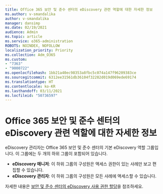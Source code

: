 ```yaml
---
title: Office 365 보안 및 준수 센터의 eDiscovery 관련 역할에 대한 자세한 정보
ms.author: v-smandalika
author: v-smandalika
manager: dansimp
ms.date: 02/19/2021
audience: Admin
ms.topic: article
ms.service: o365-administration
ROBOTS: NOINDEX, NOFOLLOW
localization_priority: Priority
ms.collection: Adm_O365
ms.custom:
- "7363"
- "9000722"
ms.openlocfilehash: 1bb21a40ec98353a8fbc5c074a147f96209383ce
ms.sourcegitcommit: 6312ee31561db36104f32282d019d069ede69174
ms.translationtype: HT
ms.contentlocale: ko-KR
ms.lasthandoff: 03/11/2021
ms.locfileid: "50736597"
---
```

# <a name="learn-about-ediscovery-related-roles-in-the-office-365-security--compliance-center"></a>Office 365 보안 및 준수 센터의 eDiscovery 관련 역할에 대한 자세한 정보

eDiscovery 관리자는 Office 365 보안 및 준수 센터의 기본 eDiscovery 역할 그룹입니다. 이 그룹에는 두 개의 하위 그룹이 포함되어 있습니다.

- **eDiscovery 매니저**: 이 하위 그룹의 구성원은 액세스 권한이 있는 사례만 보고 편집할 수 있습니다.
- **eDiscovery 관리자**: 이 하위 그룹의 구성원은 모든 사례에 액세스할 수 있습니다.

자세한 내용은 [보안 및 준수 센터의 eDiscovery 사용 권한 할당](https://docs.microsoft.com/microsoft-365/compliance/assign-ediscovery-permissions)을 참조하세요.